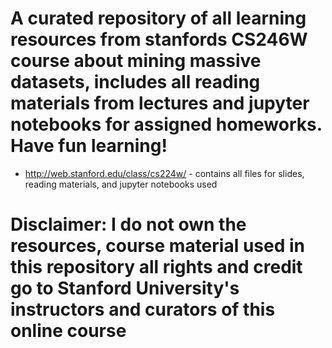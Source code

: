  # A curated repository of all learning resources from stanfords CS246W course about mining massive datasets, includes all reading materials from lectures and jupyter notebooks for assigned homeworks. Have fun learning!

* http://web.stanford.edu/class/cs224w/ - contains all files for slides, reading materials, and jupyter notebooks used

# Disclaimer: I do not own the resources, course material used in this repository all rights and credit go to Stanford University's instructors and curators of this online course